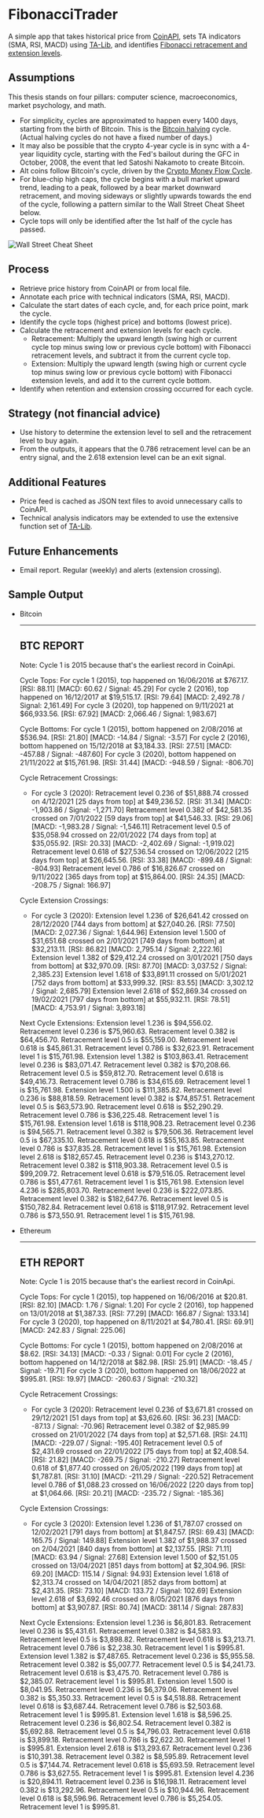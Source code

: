 # FibonacciTrader

A simple app that takes historical price from [CoinAPI](https://docs.coinapi.io/), sets TA indicators (SMA, RSI, MACD) using [TA-Lib](https://ta-lib.org/), and identifies [Fibonacci retracement and extension levels](https://www.investopedia.com/terms/f/fibonacciextensions.asp).

## Assumptions

This thesis stands on four pillars: computer science, macroeconomics, market psychology, and math.
- For simplicity, cycles are approximated to happen every 1400 days, starting from the birth of Bitcoin. This is the [Bitcoin halving](https://www.investopedia.com/bitcoin-halving-4843769) cycle. (Actual halving cycles do not have a fixed number of days.) 
- It may also be possible that the crypto 4-year cycle is in sync with a 4-year liquidity cycle, starting with the Fed's bailout during the GFC in October, 2008, the event that led Satoshi Nakamoto to create Bitcoin.
- Alt coins follow Bitcoin's cycle, driven by the [Crypto Money Flow Cycle](https://rektcapital.substack.com/p/crypto-money-flow-cycle).
- For blue-chip high caps, the cycle begins with a bull market upward trend, leading to a peak, followed by a bear market downward retracement, and moving sideways or slightly upwards towards the end of the cycle, following a pattern similar to the Wall Street Cheat Sheet below.
- Cycle tops will only be identified after the 1st half of the cycle has passed.

![Wall Street Cheat Sheet](https://i.pinimg.com/736x/32/c7/39/32c739ad0296dcb687a34de1df8f9f03.jpg)

## Process

- Retrieve price history from CoinAPI or from local file.
- Annotate each price with technical indicators (SMA, RSI, MACD).
- Calculate the start dates of each cycle, and, for each price point, mark the cycle.
- Identify the cycle tops (highest price) and bottoms (lowest price).
- Calculate the retracement and extension levels for each cycle.
  - Retracement: Multiply the upward length (swing high or current cycle top minus swing low or previous cycle bottom) with Fibonacci retracement levels, and subtract it from the current cycle top.
  - Extension: Multiply the upward length (swing high or current cycle top minus swing low or previous cycle bottom) with Fibonacci extension levels, and add it to the current cycle bottom.
- Identify when retention and extension crossing occurred for each cycle.

## Strategy (not financial advice)

- Use history to determine the extension level to sell and the retracement level to buy again.
- From the outputs, it appears that the 0.786 retracement level can be an entry signal, and the 2.618 extension level can be an exit signal.

## Additional Features

- Price feed is cached as JSON text files to avoid unnecessary calls to CoinAPI.
- Technical analysis indicators may be extended to use the extensive function set of [TA-Lib](https://ta-lib.org/).

## Future Enhancements

- Email report. Regular (weekly) and alerts (extension crossing).

## Sample Output

- Bitcoin

    ----------
    BTC REPORT
    ----------

    Note: Cycle 1 is 2015 because that's the earliest record in CoinApi.

    Cycle Tops:
      For cycle 1 (2015), top happened on 16/06/2016 at $767.17. [RSI: 88.11] [MACD: 60.62 / Signal: 45.29]
      For cycle 2 (2016), top happened on 16/12/2017 at $19,515.17. [RSI: 79.64] [MACD: 2,492.78 / Signal: 2,161.49]
      For cycle 3 (2020), top happened on 9/11/2021 at $66,933.56. [RSI: 67.92] [MACD: 2,066.46 / Signal: 1,983.67]

    Cycle Bottoms:
      For cycle 1 (2015), bottom happened on 2/08/2016 at $536.94. [RSI: 21.80] [MACD: -14.84 / Signal: -3.57]
      For cycle 2 (2016), bottom happened on 15/12/2018 at $3,184.33. [RSI: 27.51] [MACD: -457.88 / Signal: -487.60]
      For cycle 3 (2020), bottom happened on 21/11/2022 at $15,761.98. [RSI: 31.44] [MACD: -948.59 / Signal: -806.70]

    Cycle Retracement Crossings:
    - For cycle 3 (2020):
      Retracement level 0.236 of $51,888.74 crossed on 4/12/2021 [25 days from top] at $49,236.52. [RSI: 31.34] [MACD: -1,903.86 / Signal: -1,271.70]
      Retracement level 0.382 of $42,581.35 crossed on 7/01/2022 [59 days from top] at $41,546.33. [RSI: 29.06] [MACD: -1,983.28 / Signal: -1,546.11]
      Retracement level 0.5 of $35,058.94 crossed on 22/01/2022 [74 days from top] at $35,055.92. [RSI: 20.33] [MACD: -2,402.69 / Signal: -1,919.02]
      Retracement level 0.618 of $27,536.54 crossed on 12/06/2022 [215 days from top] at $26,645.56. [RSI: 33.38] [MACD: -899.48 / Signal: -804.93]
      Retracement level 0.786 of $16,826.67 crossed on 9/11/2022 [365 days from top] at $15,864.00. [RSI: 24.35] [MACD: -208.75 / Signal: 166.97]

    Cycle Extension Crossings:
    - For cycle 3 (2020):
      Extension level 1.236 of $26,641.42 crossed on 28/12/2020 [744 days from bottom] at $27,040.26. [RSI: 77.50] [MACD: 2,027.36 / Signal: 1,644.96]
      Extension level 1.500 of $31,651.68 crossed on 2/01/2021 [749 days from bottom] at $32,213.11. [RSI: 86.82] [MACD: 2,795.14 / Signal: 2,222.16]
      Extension level 1.382 of $29,412.24 crossed on 3/01/2021 [750 days from bottom] at $32,970.09. [RSI: 87.70] [MACD: 3,037.52 / Signal: 2,385.23]
      Extension level 1.618 of $33,891.11 crossed on 5/01/2021 [752 days from bottom] at $33,999.32. [RSI: 83.55] [MACD: 3,302.12 / Signal: 2,685.79]
      Extension level 2.618 of $52,869.34 crossed on 19/02/2021 [797 days from bottom] at $55,932.11. [RSI: 78.51] [MACD: 4,753.91 / Signal: 3,893.18]

    Next Cycle Extensions:
      Extension level 1.236 is $94,556.02.
        Retracement level 0.236 is $75,960.63.
        Retracement level 0.382 is $64,456.70.
        Retracement level 0.5 is $55,159.00.
        Retracement level 0.618 is $45,861.31.
        Retracement level 0.786 is $32,623.91.
        Retracement level 1 is $15,761.98.
      Extension level 1.382 is $103,863.41.
        Retracement level 0.236 is $83,071.47.
        Retracement level 0.382 is $70,208.66.
        Retracement level 0.5 is $59,812.70.
        Retracement level 0.618 is $49,416.73.
        Retracement level 0.786 is $34,615.69.
        Retracement level 1 is $15,761.98.
      Extension level 1.500 is $111,385.82.
        Retracement level 0.236 is $88,818.59.
        Retracement level 0.382 is $74,857.51.
        Retracement level 0.5 is $63,573.90.
        Retracement level 0.618 is $52,290.29.
        Retracement level 0.786 is $36,225.48.
        Retracement level 1 is $15,761.98.
      Extension level 1.618 is $118,908.23.
        Retracement level 0.236 is $94,565.71.
        Retracement level 0.382 is $79,506.36.
        Retracement level 0.5 is $67,335.10.
        Retracement level 0.618 is $55,163.85.
        Retracement level 0.786 is $37,835.28.
        Retracement level 1 is $15,761.98.
      Extension level 2.618 is $182,657.45.
        Retracement level 0.236 is $143,270.12.
        Retracement level 0.382 is $118,903.38.
        Retracement level 0.5 is $99,209.72.
        Retracement level 0.618 is $79,516.05.
        Retracement level 0.786 is $51,477.61.
        Retracement level 1 is $15,761.98.
      Extension level 4.236 is $285,803.70.
        Retracement level 0.236 is $222,073.85.
        Retracement level 0.382 is $182,647.76.
       Retracement level 0.5 is $150,782.84.
        Retracement level 0.618 is $118,917.92.
        Retracement level 0.786 is $73,550.91.
        Retracement level 1 is $15,761.98.

- Ethereum

    ----------
    ETH REPORT
    ----------

    Note: Cycle 1 is 2015 because that's the earliest record in CoinApi.

    Cycle Tops:
      For cycle 1 (2015), top happened on 16/06/2016 at $20.81. [RSI: 82.10] [MACD: 1.76 / Signal: 1.20]
      For cycle 2 (2016), top happened on 13/01/2018 at $1,387.33. [RSI: 77.29] [MACD: 166.87 / Signal: 133.14]
      For cycle 3 (2020), top happened on 8/11/2021 at $4,780.41. [RSI: 69.91] [MACD: 242.83 / Signal: 225.06]

    Cycle Bottoms:
      For cycle 1 (2015), bottom happened on 2/08/2016 at $8.62. [RSI: 34.13] [MACD: -0.33 / Signal: 0.01]
      For cycle 2 (2016), bottom happened on 14/12/2018 at $82.98. [RSI: 25.91] [MACD: -18.45 / Signal: -19.71]
      For cycle 3 (2020), bottom happened on 18/06/2022 at $995.81. [RSI: 19.97] [MACD: -260.63 / Signal: -210.32]

    Cycle Retracement Crossings:
    - For cycle 3 (2020):
      Retracement level 0.236 of $3,671.81 crossed on 29/12/2021 [51 days from top] at $3,626.60. [RSI: 36.23] [MACD: -87.13 / Signal: -70.96]
      Retracement level 0.382 of $2,985.99 crossed on 21/01/2022 [74 days from top] at $2,571.68. [RSI: 24.11] [MACD: -229.07 / Signal: -195.40]
      Retracement level 0.5 of $2,431.69 crossed on 22/01/2022 [75 days from top] at $2,408.54. [RSI: 21.82] [MACD: -269.75 / Signal: -210.27]
      Retracement level 0.618 of $1,877.40 crossed on 26/05/2022 [199 days from top] at $1,787.81. [RSI: 31.10] [MACD: -211.29 / Signal: -220.52]
      Retracement level 0.786 of $1,088.23 crossed on 16/06/2022 [220 days from top] at $1,064.66. [RSI: 20.21] [MACD: -235.72 / Signal: -185.36]

    Cycle Extension Crossings:
    - For cycle 3 (2020):
      Extension level 1.236 of $1,787.07 crossed on 12/02/2021 [791 days from bottom] at $1,847.57. [RSI: 69.43] [MACD: 165.75 / Signal: 149.88]
      Extension level 1.382 of $1,988.37 crossed on 2/04/2021 [840 days from bottom] at $2,137.55. [RSI: 71.11] [MACD: 63.94 / Signal: 27.68]
      Extension level 1.500 of $2,151.05 crossed on 13/04/2021 [851 days from bottom] at $2,304.96. [RSI: 69.20] [MACD: 115.14 / Signal: 94.93]
      Extension level 1.618 of $2,313.74 crossed on 14/04/2021 [852 days from bottom] at $2,431.35. [RSI: 73.10] [MACD: 133.72 / Signal: 102.69]
      Extension level 2.618 of $3,692.46 crossed on 8/05/2021 [876 days from bottom] at $3,907.87. [RSI: 80.74] [MACD: 381.14 / Signal: 287.83]

    Next Cycle Extensions:
      Extension level 1.236 is $6,801.83.
        Retracement level 0.236 is $5,431.61.
        Retracement level 0.382 is $4,583.93.
        Retracement level 0.5 is $3,898.82.
        Retracement level 0.618 is $3,213.71.
        Retracement level 0.786 is $2,238.30.
        Retracement level 1 is $995.81.
      Extension level 1.382 is $7,487.65.
        Retracement level 0.236 is $5,955.58.
        Retracement level 0.382 is $5,007.77.
        Retracement level 0.5 is $4,241.73.
        Retracement level 0.618 is $3,475.70.
        Retracement level 0.786 is $2,385.07.
        Retracement level 1 is $995.81.
      Extension level 1.500 is $8,041.95.
        Retracement level 0.236 is $6,379.06.
        Retracement level 0.382 is $5,350.33.
        Retracement level 0.5 is $4,518.88.
        Retracement level 0.618 is $3,687.44.
        Retracement level 0.786 is $2,503.68.
        Retracement level 1 is $995.81.
      Extension level 1.618 is $8,596.25.
        Retracement level 0.236 is $6,802.54.
        Retracement level 0.382 is $5,692.88.
        Retracement level 0.5 is $4,796.03.
        Retracement level 0.618 is $3,899.18.
        Retracement level 0.786 is $2,622.30.
        Retracement level 1 is $995.81.
      Extension level 2.618 is $13,293.67.
        Retracement level 0.236 is $10,391.38.
        Retracement level 0.382 is $8,595.89.
        Retracement level 0.5 is $7,144.74.
        Retracement level 0.618 is $5,693.59.
        Retracement level 0.786 is $3,627.55.
        Retracement level 1 is $995.81.
      Extension level 4.236 is $20,894.11.
        Retracement level 0.236 is $16,198.11.
        Retracement level 0.382 is $13,292.96.
        Retracement level 0.5 is $10,944.96.
        Retracement level 0.618 is $8,596.96.
        Retracement level 0.786 is $5,254.05.
        Retracement level 1 is $995.81.
